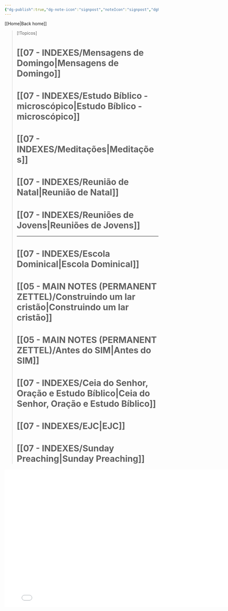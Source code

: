```yaml
---
{"dg-publish":true,"dg-note-icon":"signpost","noteIcon":"signpost","dgPassFrontmatter":true,"permalink":"/00-maps-of-content/mensagens-escritas/","created":"2025-10-15T12:32:49.928+01:00","updated":"2025-10-27T13:13:41.694+00:00"}
---
```


[[Home\|Back home]]

> [!Topicos]
> # [[07 - INDEXES/Mensagens de Domingo\|Mensagens de Domingo]]
> # [[07 - INDEXES/Estudo Bíblico - microscópico\|Estudo Bíblico - microscópico]]
> # [[07 - INDEXES/Meditações\|Meditações]]
> # [[07 - INDEXES/Reunião de Natal\|Reunião de Natal]]
> # [[07 - INDEXES/Reuniões de Jovens\|Reuniões de Jovens]]
>
> ---
>
> # [[07 - INDEXES/Escola Dominical\|Escola Dominical]]
> # [[05 - MAIN NOTES (PERMANENT ZETTEL)/Construindo um lar cristão\|Construindo um lar cristão]]
> # [[05 - MAIN NOTES (PERMANENT ZETTEL)/Antes do SIM\|Antes do SIM]]
> # [[07 - INDEXES/Ceia do Senhor, Oração e Estudo Bíblico\|Ceia do Senhor, Oração e Estudo Bíblico]]
> # [[07 - INDEXES/EJC\|EJC]]
> # [[07 - INDEXES/Sunday Preaching\|Sunday Preaching]]

<iframe src="Attachments/Minha apresentação/index.html" width="800" height="450" frameborder="0" allowfullscreen></iframe>